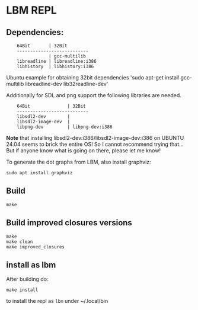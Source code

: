
# LBM REPL

## Dependencies:

        64Bit       | 32Bit
        ---------------------------
                    | gcc-multilib
        libreadline | libreadline:i386
        libhistory  | libhistory:i386

Ubuntu example for obtaining 32bit dependencies
'sudo apt-get install gcc-multilib libreadline-dev lib32readline-dev'

Additionally for SDL and png support the following libraries are
needed.

        64Bit              | 32Bit
        ---------------------------
        libsdl2-dev        |
        libsdl2-image-dev  | 
        libpng-dev         | libpng-dev:i386

**Note** that installing libsdl2-dev:i386/libsdl2-image-dev:i386 on UBUNTU 24.04 seems to brick the
entire OS! So I cannot recommend trying that... But if anyone know what is going
on there, please let me know! 

To generate the dot graphs from LBM, also install graphviz:

```
sudo apt install graphviz
``` 


## Build

```
make
```

## Build improved closures versions

```
make
make clean
make improved_closures
```

## install as lbm

After building do:

```
make install
```

to install the repl as `lbm` under ~/.local/bin




